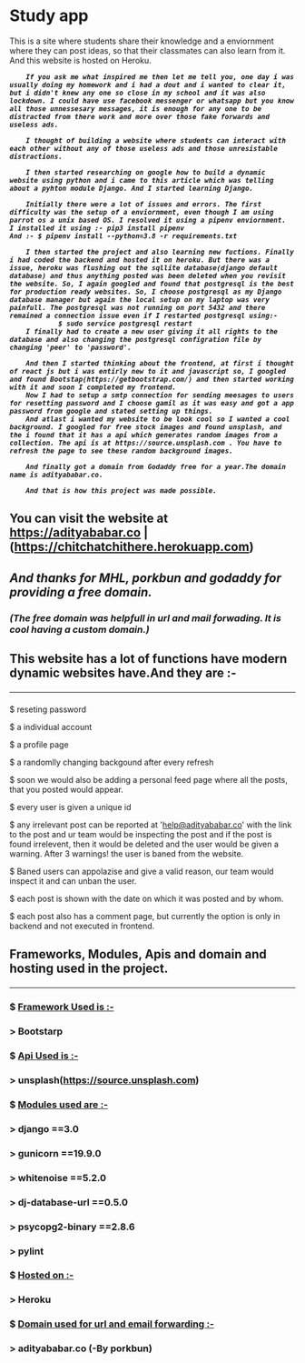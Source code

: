 # <b>Study app</b>
This is a site where students share their knowledge and a enviornment where they can post ideas, so that their classmates can also learn from it. And this website is hosted on Heroku. <br>
<i><b>

        If you ask me what inspired me then let me tell you, one day i was usually doing my homework and i had a dout and i wanted to clear it, but i didn't knew any one so close in my school and it was also lockdown. I could have use facebook messenger or whatsapp but you know all those unnessesary messages, it is enough for any one to be distracted from there work and more over those fake forwards and useless ads.
    
        I thought of building a website where students can interact with each other without any of those useless ads and those unresistable distractions.

        I then started researching on google how to build a dynamic website using python and i came to this article which was telling about a pyhton module Django. And I started learning Django.

        Initially there were a lot of issues and errors. The first difficulty was the setup of a enviornment, even though I am using parrot os a unix based OS. I resolved it using a pipenv enviornment.
    I installed it using :- pip3 install pipenv 
    And :- $ pipenv install --python=3.8 -r requirements.txt

        I then started the project and also learning new fuctions. Finally i had coded the backend and hosted it on heroku. But there was a issue, heroku was flushing out the sqllite database(django default database) and thus anything posted was been deleted when you revisit the website. So, I again googled and found that postgresql is the best for production ready websites. So, I choose postgresql as my Django database manager but again the local setup on my laptop was very painfull. The postgresql was not running on port 5432 and there remained a connection issue even if I restarted postgresql using:- 
                $ sudo service postgresql restart
        I finally had to create a new user giving it all rights to the database and also changing the postgresql configration file by changing 'peer' to 'password'.

        And then I started thinking about the frontend, at first i thought of react js but i was entirly new to it and javascript so, I googled and found Bootstap(https://getbootstrap.com/) and then started working with it and soon I completed my frontend.
        Now I had to setup a smtp connection for sending meesages to users for resetting password and I choose gamil as it was easy and got a app password from google and stated setting up things.
        And atlast i wanted my website to be look cool so I wanted a cool background. I googled for free stock images and found unsplash, and the i found that it has a api which generates random images from a collection. The api is at https://source.unsplash.com . You have to refresh the page to see these random background images.

        And finally got a domain from Godaddy free for a year.The domain name is adityababar.co.

        And that is how this project was made possible.

</b></i>

## You can visit the website at https://adityababar.co | (https://chitchatchithere.herokuapp.com)

## <i>And thanks for MHL, porkbun and godaddy for providing a free domain.

### (The free domain was helpfull in url and mail forwading. It is cool having a custom domain.)</i>

## <b>This website has a lot of functions have modern dynamic websites have.And they are :-</b><hr>

$ reseting password<br>

$ a individual account<br>

$ a profile page<br>

$ a randomlly changing backgound after every refresh<br>

$ soon we would also be adding a personal feed page where all the posts, that you posted would appear.<br>

$ every user is given a unique id<br>

$ any irrelevant post can be reported at 'help@adityababar.co' with the link to the post and ur team would be inspecting the post and if the post is found irrelevent, then it would be deleted and the user would be given a warning. After 3 warnings! the user is baned from the website.<br>

$ Baned users can appolazise and give a valid reason, our team would inspect it and can unban the user.<br>

$ each post is shown with the date on which it was posted and by whom.<br>

$ each post also has a comment page, but currently the option is only in backend and not executed in frontend. <br>

## <b>Frameworks, Modules, Apis and domain and hosting used in the project. </b><hr>

### $ <u><b>Framework Used is :-</b></u>
### > Bootstarp
### $ <u><b>Api Used is :-</b></u>
### > unsplash(https://source.unsplash.com)
### $ <u><b>Modules used are :-</b></u>                 
### > django ==3.0
### > gunicorn ==19.9.0
### > whitenoise ==5.2.0
### > dj-database-url ==0.5.0
### > psycopg2-binary ==2.8.6
### > pylint
### $ <u><b>Hosted on :-</b></u>
### > Heroku
### $ <u><b>Domain used for url and email forwarding :-</b></u>
###   > adityababar.co  (-By porkbun)


